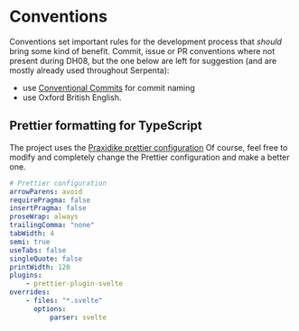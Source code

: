 # Conventions

Conventions set important rules for the development process that _should_ bring some kind of benefit. Commit, issue or
PR conventions where not present during DH08, but the one below are left for suggestion (and are mostly already used
throughout Serpenta):

-   use [Conventional Commits](https://www.conventionalcommits.org/en/v1.0.0/#summary) for commit naming
-   use Oxford British English.

## Prettier formatting for TypeScript

The project uses the
[Praxidike prettier configuration](https://github.com/TeamPraxidike/.github/blob/main/.prettierrc.yaml) Of course, feel
free to modify and completely change the Prettier configuration and make a better one.

```yaml
# Prettier configuration
arrowParens: avoid
requirePragma: false
insertPragma: false
proseWrap: always
trailingComma: "none"
tabWidth: 4
semi: true
useTabs: false
singleQuote: false
printWidth: 120
plugins:
    - prettier-plugin-svelte
overrides:
    - files: "*.svelte"
      options:
          parser: svelte
```
